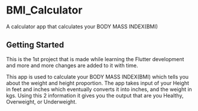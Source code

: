# BMI_Calculator

A calculator app that calculates your BODY MASS INDEX(BMI)

## Getting Started

This is the 1st project that is made while learning the Flutter development and more and more changes are added to it with time.

This app is used to calculate your BODY MASS INDEX(BMI) which tells you about the weight and height proportion.
The app takes input of your Height in feet and inches which eventually converts it into inches, and the weight in kgs.
Using this 2 information it gives you the output that are you Healthy, Overweight, or Underweight.
 
